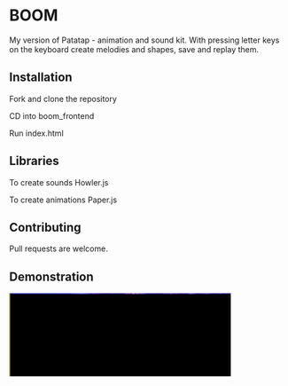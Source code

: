 # BOOM

My version of Patatap - animation and sound kit. With pressing letter keys on the keyboard create melodies and shapes, save and replay them. 

## Installation 

Fork and clone the repository

CD into  boom_frontend

Run index.html 


## Libraries 

To create sounds Howler.js

To create animations Paper.js 

## Contributing

Pull requests are welcome.

## Demonstration 

<img src="boomGif.gif" alt="demonstration" width="400" height="150" />
